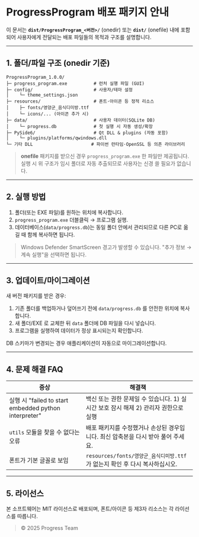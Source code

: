# ProgressProgram 배포 패키지 안내

이 문서는 **`dist/ProgressProgram_<버전>/`** (onedir) 또는 **`dist/`** (onefile) 내에 포함되어 사용자에게 전달되는 배포 파일들의 목적과 구조를 설명합니다.

---

## 1. 폴더/파일 구조 (onedir 기준)

```
ProgressProgram_1.0.0/
├─ progress_program.exe          # 런처 실행 파일 (GUI)
├─ config/                       # 사용자/테마 설정
│    └─ theme_settings.json
├─ resources/                    # 폰트·아이콘 등 정적 리소스
│    ├─ fonts/영양군_음식디미방.ttf
│    └─ icons/... (아이콘 추가 시)
├─ data/                         # 사용자 데이터(SQLite DB)
│    └─ progress.db              # 첫 실행 시 자동 생성/확장
├─ PySide6/                      # Qt DLL & plugins (자동 포함)
│    └─ plugins/platforms/qwindows.dll
└─ 기타 DLL                      # 파이썬 런타임·OpenSSL 등 의존 라이브러리
```

> **onefile** 패키지를 받으신 경우 `progress_program.exe` 한 파일만 제공됩니다. 실행 시 위 구조가 임시 폴더로 자동 추출되므로 사용자는 신경 쓸 필요가 없습니다.

---

## 2. 실행 방법

1. 폴더(또는 EXE 파일)를 원하는 위치에 복사합니다.
2. `progress_program.exe` 더블클릭 → 프로그램 실행.
3. 데이터베이스(`data/progress.db`)는 동일 폴더 안에서 관리되므로 다른 PC로 옮길 때 함께 복사하면 됩니다.

> Windows Defender SmartScreen 경고가 발생할 수 있습니다. "추가 정보 → 계속 실행"을 선택하면 됩니다.

---

## 3. 업데이트/마이그레이션

새 버전 패키지를 받은 경우:
1. 기존 폴더를 백업하거나 덮어쓰기 전에 `data/progress.db` 를 안전한 위치에 복사합니다.
2. 새 폴더/EXE 로 교체한 뒤 `data` 폴더에 DB 파일을 다시 넣습니다.
3. 프로그램을 실행하여 데이터가 정상 표시되는지 확인합니다.

DB 스키마가 변경되는 경우 애플리케이션이 자동으로 마이그레이션합니다.

---

## 4. 문제 해결 FAQ

| 증상 | 해결책 |
|-----|---------|
| 실행 시 "failed to start embedded python interpreter" | 백신 또는 권한 문제일 수 있습니다. 1) 실시간 보호 잠시 해제 2) 관리자 권한으로 실행 |
| `utils` 모듈을 찾을 수 없다는 오류 | 배포 패키지를 수정했거나 손상된 경우입니다. 최신 압축본을 다시 받아 풀어 주세요. |
| 폰트가 기본 글꼴로 보임 | `resources/fonts/영양군_음식디미방.ttf` 가 없는지 확인 후 다시 복사하십시오. |

---

## 5. 라이선스

본 소프트웨어는 MIT 라이선스로 배포되며, 폰트/아이콘 등 제3자 리소스는 각 라이선스를 따릅니다.

> © 2025 Progress Team 
